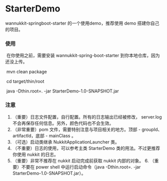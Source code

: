 # StarterDemo
 wannukkit-springboot-starter 的一个使用demo，推荐使用 demo 搭建你自己的项目。



### 使用

​	在你使用之前，需要安装 wannukkit-spring-boot-starter 到你本地仓库，因为还没上传。

​	mvn clean package

​	cd target/thin/root

​	java -Dthin.root=. -jar  StarterDemo-1.0-SNAPSHOT.jar


### 注意
  1. （重要）日志文件配置，自行配置。所有的日志输出已经被修改， server.log 不会再保存任何信息。另外，颜色代码也不会生效。
  2. （非常重要）pom 文件，需要特别注意与项目相关的地方。顶部 - groupId、artifactId，底部 - mainClass 。
  3. （可选）启动类继承 NukkitApplicationLauncher 类。
  4. （不重要）日志的使用，可以参考主类 StarterDemo 类的用法。不过更推荐你使用 nukkit 的日志。
  5. （重要）非常不推荐在 nukkit 启动完成前获取 nukkit 内部的对象。
    6. （重要）不要在 power shell 中运行启动命令（java -Dthin.root=. -jar  StarterDemo-1.0-SNAPSHOT.jar）。

